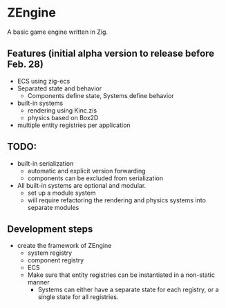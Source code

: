 # ZEngine

A basic game engine written in Zig.

## Features (initial alpha version to release before Feb. 28)
- ECS using zig-ecs
- Separated state and behavior
    - Components define state, Systems define behavior
- built-in systems
    - rendering using Kinc.zis
    - physics based on Box2D
- multiple entity registries per application

## TODO:
- built-in serialization
    - automatic and explicit version forwarding
    - components can be excluded from serialization
- All built-in systems are optional and modular.
    - set up a module system
    - will require refactoring the rendering and physics systems into separate modules

## Development steps
- create the framework of ZEngine
    - system registry
    - component registry
    - ECS
    - Make sure that entity registries can be instantiated in a non-static manner
        - Systems can either have a separate state for each registry, or a single state for all registries.


